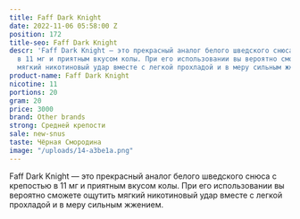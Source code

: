```yaml
---
title: Faff Dark Knight
date: 2022-11-06 05:58:00 Z
position: 172
title-seo: Faff Dark Knight
descr: 'Faff Dark Knight — это прекрасный аналог белого шведского снюса с крепостью
  в 11 мг и приятным вкусом колы. При его использовании вы вероятно сможете ощутить
  мягкий никотиновый удар вместе с легкой прохладой и в меру сильным жжением. '
product-name: Faff Dark Knight
nicotine: 11
portions: 20
gram: 20
price: 3000
brand: Other brands
strong: Средней крепости
sale: new-snus
taste: Чёрная Смородина
image: "/uploads/14-a3be1a.png"
---
```


Faff Dark Knight — это прекрасный аналог белого шведского снюса с крепостью в 11 мг и приятным вкусом колы. При его использовании вы вероятно сможете ощутить мягкий никотиновый удар вместе с легкой прохладой и в меру сильным жжением. 